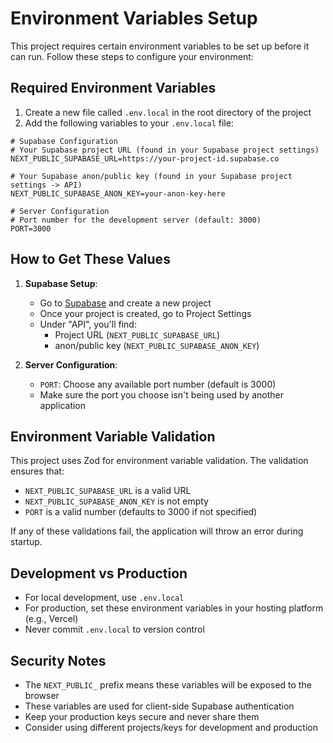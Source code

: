 # Environment Variables Setup

This project requires certain environment variables to be set up before it can run. Follow these steps to configure your environment:

## Required Environment Variables

1. Create a new file called `.env.local` in the root directory of the project
2. Add the following variables to your `.env.local` file:

```env
# Supabase Configuration
# Your Supabase project URL (found in your Supabase project settings)
NEXT_PUBLIC_SUPABASE_URL=https://your-project-id.supabase.co

# Your Supabase anon/public key (found in your Supabase project settings -> API)
NEXT_PUBLIC_SUPABASE_ANON_KEY=your-anon-key-here

# Server Configuration
# Port number for the development server (default: 3000)
PORT=3000
```

## How to Get These Values

1. **Supabase Setup**:
   - Go to [Supabase](https://supabase.com) and create a new project
   - Once your project is created, go to Project Settings
   - Under "API", you'll find:
     - Project URL (`NEXT_PUBLIC_SUPABASE_URL`)
     - anon/public key (`NEXT_PUBLIC_SUPABASE_ANON_KEY`)

2. **Server Configuration**:
   - `PORT`: Choose any available port number (default is 3000)
   - Make sure the port you choose isn't being used by another application

## Environment Variable Validation

This project uses Zod for environment variable validation. The validation ensures that:
- `NEXT_PUBLIC_SUPABASE_URL` is a valid URL
- `NEXT_PUBLIC_SUPABASE_ANON_KEY` is not empty
- `PORT` is a valid number (defaults to 3000 if not specified)

If any of these validations fail, the application will throw an error during startup.

## Development vs Production

- For local development, use `.env.local`
- For production, set these environment variables in your hosting platform (e.g., Vercel)
- Never commit `.env.local` to version control

## Security Notes

- The `NEXT_PUBLIC_` prefix means these variables will be exposed to the browser
- These variables are used for client-side Supabase authentication
- Keep your production keys secure and never share them
- Consider using different projects/keys for development and production 